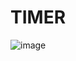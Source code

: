 # TIMER

![image](https://user-images.githubusercontent.com/88167353/210596744-edf5c648-297b-4c0b-a875-2ecf7a1006d4.png)
